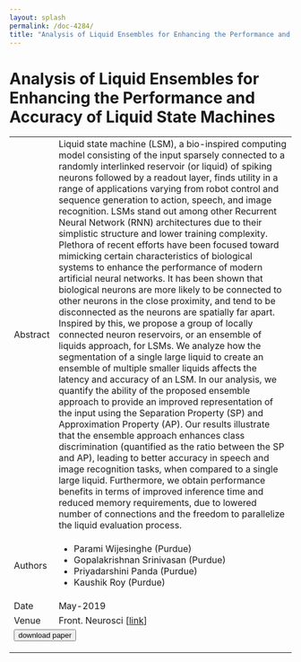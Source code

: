 ```yaml
---
layout: splash
permalink: /doc-4284/
title: "Analysis of Liquid Ensembles for Enhancing the Performance and Accuracy of Liquid State Machines"
---
```


# Analysis of Liquid Ensembles for Enhancing the Performance and Accuracy of Liquid State Machines

<table>
    <tbody>
    <tr>
        <td>Abstract</td>
        <td>Liquid state machine (LSM), a bio-inspired computing model consisting of the input sparsely connected to a randomly interlinked reservoir (or liquid) of spiking neurons followed by a readout layer, finds utility in a range of applications varying from robot control and sequence generation to action, speech, and image recognition. LSMs stand out among other Recurrent Neural Network (RNN) architectures due to their simplistic structure and lower training complexity. Plethora of recent efforts have been focused toward mimicking certain characteristics of biological systems to enhance the performance of modern artificial neural networks. It has been shown that biological neurons are more likely to be connected to other neurons in the close proximity, and tend to be disconnected as the neurons are spatially far apart. Inspired by this, we propose a group of locally connected neuron reservoirs, or an ensemble of liquids approach, for LSMs. We analyze how the segmentation of a single large liquid to create an ensemble of multiple smaller liquids affects the latency and accuracy of an LSM. In our analysis, we quantify the ability of the proposed ensemble approach to provide an improved representation of the input using the Separation Property (SP) and Approximation Property (AP). Our results illustrate that the ensemble approach enhances class discrimination (quantified as the ratio between the SP and AP), leading to better accuracy in speech and image recognition tasks, when compared to a single large liquid. Furthermore, we obtain performance benefits in terms of improved inference time and reduced memory requirements, due to lowered number of connections and the freedom to parallelize the liquid evaluation process.</td>
    </tr>
    <tr>
        <td>Authors</td>
        <td>
            <ul>
                <li>Parami Wijesinghe (Purdue)</li>
                <li>Gopalakrishnan Srinivasan (Purdue)</li>
                <li>Priyadarshini Panda (Purdue)</li>
                <li>Kaushik Roy (Purdue)</li>
            </ul>
        </td>
    </tr>
    <tr>
        <td>Date</td>
        <td>May-2019</td>
    </tr>
    <tr>
        <td>Venue</td>
        <td>Front. Neurosci [<a href="https://www.frontiersin.org/articles/10.3389/fnins.2019.00504/full">link</a>]</td>
    </tr>
        <tr>
            <td colspan="2">
                <form method="get" action="https://www.frontiersin.org/articles/10.3389/fnins.2019.00504/full">
                    <button type="submit">download paper</button>
                </form>
            </td>
        </tr>
    </tbody>
</table>
